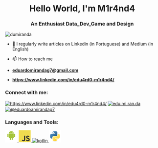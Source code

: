 <h1 align="center">Hello World, I'm M1r4nd4</h1>
<h3 align="center">An Enthusiast Data_Dev_Game and Design</h3>

<p align="left"> <img src="https://komarev.com/ghpvc/?username=dumiranda&label=Profile%20views&color=0e75b6&style=flat" alt="dumiranda" /> </p>

- 📝 I regularly write articles on Linkedin (in Portuguese) and Medium (in English)

- 📫 How to reach me 
- **eduardomirandag7@gmail.com** 
- **https://www.linkedin.com/in/edu4rd0-m1r4nd4/**

<h3 align="left">Connect with me:</h3>
<p align="left">
<a href="https://linkedin.com/in/https://www.linkedin.com/in/edu4rd0-m1r4nd4/" target="blank"><img align="center" src="https://raw.githubusercontent.com/rahuldkjain/github-profile-readme-generator/master/src/images/icons/Social/linked-in-alt.svg" alt="https://www.linkedin.com/in/edu4rd0-m1r4nd4/" height="30" width="40" /></a>
<a href="https://instagram.com/edu.mi.ran.da" target="blank"><img align="center" src="https://raw.githubusercontent.com/rahuldkjain/github-profile-readme-generator/master/src/images/icons/Social/instagram.svg" alt="edu.mi.ran.da" height="30" width="40" /></a>
<a href="https://medium.com/@eduardoamirandag7" target="blank"><img align="center" src="https://raw.githubusercontent.com/rahuldkjain/github-profile-readme-generator/master/src/images/icons/Social/medium.svg" alt="@eduardoamirandag7" height="30" width="40" /></a>
</p>

<h3 align="left">Languages and Tools:</h3>
<p align="left"> <a href="https://developer.android.com" target="_blank" rel="noreferrer"> <img src="https://raw.githubusercontent.com/devicons/devicon/master/icons/android/android-original-wordmark.svg" alt="android" width="40" height="40"/> </a> <a href="https://developer.mozilla.org/en-US/docs/Web/JavaScript" target="_blank" rel="noreferrer"> <img src="https://raw.githubusercontent.com/devicons/devicon/master/icons/javascript/javascript-original.svg" alt="javascript" width="40" height="40"/> </a> <a href="https://kotlinlang.org" target="_blank" rel="noreferrer"> <img src="https://www.vectorlogo.zone/logos/kotlinlang/kotlinlang-icon.svg" alt="kotlin" width="40" height="40"/> </a> <a href="https://www.python.org" target="_blank" rel="noreferrer"> <img src="https://raw.githubusercontent.com/devicons/devicon/master/icons/python/python-original.svg" alt="python" width="40" height="40"/> </a> </p>
